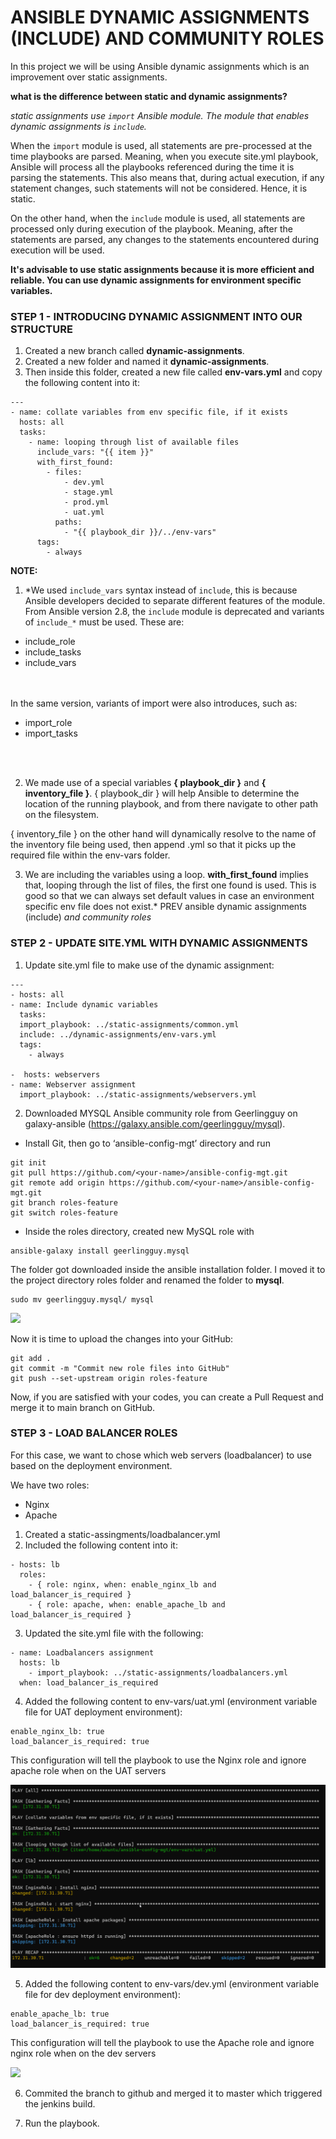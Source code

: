 # ANSIBLE DYNAMIC ASSIGNMENTS (INCLUDE) AND COMMUNITY ROLES

In this project we will be using Ansible dynamic assignments which is an improvement over static assignments.

**what is the difference between static and dynamic assignments?**

*static assignments use `import` Ansible module. The module that enables dynamic assignments is `include`.*

When the `import` module is used, all statements are pre-processed at the time playbooks are parsed. Meaning, when you execute site.yml playbook, Ansible will process all the playbooks referenced during the time it is parsing the statements. This also means that, during actual execution, if any statement changes, such statements will not be considered. Hence, it is static.

On the other hand, when the `include` module is used, all statements are processed only during execution of the playbook. Meaning, after the statements are parsed, any changes to the statements encountered during execution will be used.


**It's advisable to use static assignments because it is more efficient and reliable. You can use dynamic assignments for environment specific variables.**


### STEP 1 - INTRODUCING DYNAMIC ASSIGNMENT INTO OUR STRUCTURE

  1. Created a new branch called **dynamic-assignments**.
  2. Created a new folder and named it **dynamic-assignments**. 
  3. Then inside this folder, created a new file called **env-vars.yml** and copy the following content into it:

  ```
  ---
  - name: collate variables from env specific file, if it exists
    hosts: all
    tasks:
      - name: looping through list of available files
        include_vars: "{{ item }}"
        with_first_found:
          - files:
              - dev.yml
              - stage.yml
              - prod.yml
              - uat.yml
            paths:
              - "{{ playbook_dir }}/../env-vars"
        tags:
          - always
 ```

**NOTE:**

1. *We used `include_vars` syntax instead of `include`, this is because Ansible developers decided to separate different features of the module. From Ansible version 2.8, the `include` module is deprecated and variants of `include_*` must be used. These are:
- include_role
- include_tasks
- include_vars
<br>
<br>
In the same version, variants of import were also introduces, such as:

- import_role
- import_tasks
<br>
<br>

2. We made use of a special variables **{ playbook_dir }** and **{ inventory_file }**. { playbook_dir } will help Ansible to determine the location of the running playbook, and from there navigate to other path on the filesystem. 

{ inventory_file } on the other hand will dynamically resolve to the name of the inventory file being used, then append .yml so that it picks up the required file within the env-vars folder.

3. We are including the variables using a loop. **with_first_found** implies that, looping through the list of files, the first one found is used. This is good so that we can always set default values in case an environment specific env file does not exist.*
PREV
ansible dynamic assignments (include) *and community roles*


### STEP 2 - UPDATE SITE.YML WITH DYNAMIC ASSIGNMENTS


1. Update site.yml file to make use of the dynamic assignment:

```
---
- hosts: all
- name: Include dynamic variables 
  tasks:
  import_playbook: ../static-assignments/common.yml 
  include: ../dynamic-assignments/env-vars.yml
  tags:
    - always

-  hosts: webservers
- name: Webserver assignment
  import_playbook: ../static-assignments/webservers.yml

```

2. Downloaded MYSQL Ansible community role from Geerlingguy on galaxy-ansible (https://galaxy.ansible.com/geerlingguy/mysql).

- Install Git, then go to ‘ansible-config-mgt’ directory and run
```
git init
git pull https://github.com/<your-name>/ansible-config-mgt.git
git remote add origin https://github.com/<your-name>/ansible-config-mgt.git
git branch roles-feature
git switch roles-feature
```

- Inside the roles directory, created new MySQL role with 
```
ansible-galaxy install geerlingguy.mysql
``` 
The folder got downloaded inside the ansible installation folder. I moved it to the project directory roles folder and renamed the folder to **mysql**.

```
sudo mv geerlingguy.mysql/ mysql
```
![](/project-images/ScreenShot_5_10_2022_5_05_42_PM.png)

Now it is time to upload the changes into your GitHub:
```
git add .
git commit -m "Commit new role files into GitHub"
git push --set-upstream origin roles-feature
```

Now, if you are satisfied with your codes, you can create a Pull Request and merge it to main branch on GitHub.

### STEP 3 - LOAD BALANCER ROLES

For this case, we want to chose which web servers (loadbalancer) to use based on the deployment environment.

We have two roles:
- Nginx 
- Apache

1. Created a static-assingments/loadbalancer.yml 
2. Included the following content into it:
```
- hosts: lb
  roles:
    - { role: nginx, when: enable_nginx_lb and load_balancer_is_required }
    - { role: apache, when: enable_apache_lb and load_balancer_is_required }

```

3. Updated the site.yml file with the following:
```
- name: Loadbalancers assignment
  hosts: lb
    - import_playbook: ../static-assignments/loadbalancers.yml
  when: load_balancer_is_required
```

4. Added the following content to env-vars/uat.yml (environment variable file for UAT deployment environment):
```
enable_nginx_lb: true
load_balancer_is_required: true
```
This configuration will tell the playbook to use the Nginx role and ignore apache role when on the UAT servers

![](project-images/apache-skip-ScreenShot_5_14_2022_8_26_09_PM.png)

5. Added the following content to env-vars/dev.yml (environment variable file for dev deployment environment):

```
enable_apache_lb: true
load_balancer_is_required: true
```

This configuration will tell the playbook to use the Apache role and ignore nginx role when on the dev servers

![](/project-images/nginx-skip-ScreenShot_5_11_2022_6_18_43_PM.png)

6. Commited the branch to github and merged it to master which triggered the jenkins build.

7. Run the playbook.